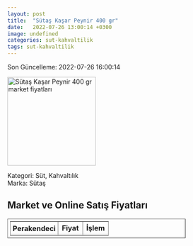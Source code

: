 ```yaml
---
layout: post
title:  "Sütaş Kaşar Peynir 400 gr"
date:   2022-07-26 13:00:14 +0300
image: undefined
categories: sut-kahvaltilik
tags: sut-kahvaltilik
---
```


Son Güncelleme: 2022-07-26 16:00:14

<img src="undefined" width="200" alt="Sütaş Kaşar Peynir 400 gr market fiyatları" />

Kategori: Süt, Kahvaltılık
<br />
Marka: Sütaş

<h2>Market ve Online Satış Fiyatları</h2>

<table border="1" style="padding: 5px;width:80%;">
  <tr>
    <td style="padding: 5px;"><strong>Perakendeci</strong></td>
    <td><strong>Fiyat</strong></td>
    <td><strong>İşlem</strong></td>
  </tr>
  
</table>
